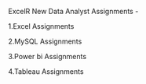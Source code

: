 ExcelR New Data Analyst Assignments -

1.Excel Assignments

2.MySQL Assignments

3.Power bi Assignments

4.Tableau Assignments
